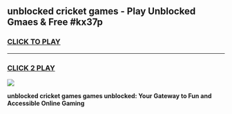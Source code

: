 
## unblocked cricket games - Play Unblocked Gmaes & Free #kx37p
<h3>
<a href="https://premium.freeplayer.one?title=unblocked_cricket_games&ref=01M">CLICK TO PLAY</a></h3>
<hr>

<h3>
<a href="https://premium.freeplayer.one?title=unblocked_cricket_games&ref=01M">CLICK 2 PLAY</a>
  
</h3>

<a href="https://premium.freeplayer.one?title=unblocked_cricket_games&ref=01M"><img src="https://clearcache.store/games.png"></a>


**unblocked cricket games games unblocked: Your Gateway to Fun and Accessible Online Gaming**

